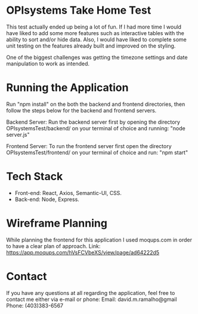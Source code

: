 # OPIsystems Take Home Test

This test actually ended up being a lot of fun. If I had more time I would have liked to add some more features such as interactive tables with the ability to sort and/or hide data. Also, I would have liked to complete some unit testing on the features already built and improved on the styling. 

One of the biggest challenges was getting the timezone settings and date manipulation to work as intended. 

# Running the Application

Run "npm install" on the both the backend and frontend directories, then follow the steps below for the backend and frontend servers.

Backend Server:
Run the backend server first by opening the directory OPIsystemsTest/backend/ on your terminal of choice and running: 
"node server.js"

Frontend Server: 
To run the frontend server first open the directory OPIsystemsTest/frontend/ on your terminal of choice and run:
"npm start" 

# Tech Stack

- Front-end: React, Axios, Semantic-UI, CSS.
- Back-end: Node, Express. 

# Wireframe Planning

While planning the frontend for this application I used moqups.com in order to have a clear plan of approach. Link: https://app.moqups.com/hVsFCVbeXS/view/page/ad64222d5

# Contact

If you have any questions at all regarding the application, feel free to contact me either via e-mail or phone: 
Email: david.m.ramalho@gmail 
Phone: (403)383-6567
